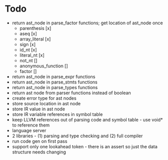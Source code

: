 # Todo
* return ast_node in parse_factor functions; get location of ast_node once
  * parenthesis [x]
  * aseq [x]
  * array_literal [x]
  * sign [x]
  * id_nt [x]
  * literal_nt [x]
  * not_nt []
  * anonymous_function []
  * factor []
* return ast_node in parse_expr functions
* return ast_node in parse_stmts functions
* return ast_node in parse_types functions
* return ast node from parser functions instead of boolean
* create error type for ast nodes
* store source location in ast node
* store IR value in ast node
* store IR variable references in symbol table
* keep LLVM references out of parsing code and symbol table - use void* to reference them
* language server
* 2 libraries - (1) parsing and type checking and (2) full compiler
* run code gen on first pass
* support only one lookahead token - there is an assert so just the data structure needs changing